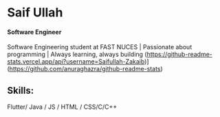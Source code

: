 # Saif Ullah
#### Software Engineer
Software Engineering student at FAST NUCES | Passionate about programming | Always learning, always building
(https://github-readme-stats.vercel.app/api?username=Saifullah-Zakaib)](https://github.com/anuraghazra/github-readme-stats)

## Skills:
 Flutter/ Java / JS / HTML / CSS/C/C++






